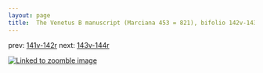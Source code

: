 ```yaml
---
layout: page
title:  The Venetus B manuscript (Marciana 453 = 821), bifolio 142v-143r
---
```


prev: [141v-142r](../141v-142r/) next: [143v-144r](../143v-144r/)



[![Linked to zoomble image](http://www.homermultitext.org/iipsrv?IIIF=/project/homer/pyramidal/deepzoom/hmt/vbbifolio/v1/vb_142v_143r.tif/full/2000,/0/default.jpg)](http://www.homermultitext.org/ict2/?urn=urn:cite2:hmt:vbbifolio.v1:vb_142v_143r)


